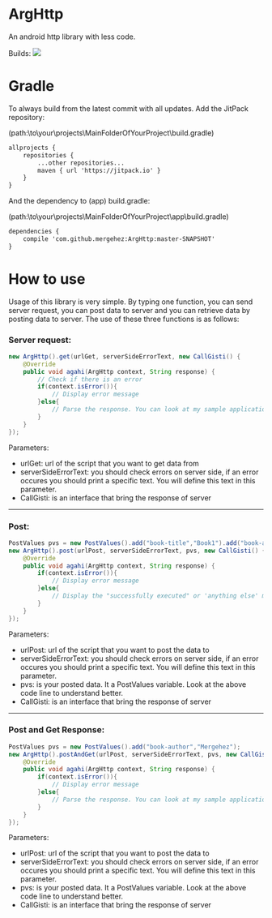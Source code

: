 # ArgHttp

An android http library with less code.

Builds: [![](https://camo.githubusercontent.com/118d9756ddf9796f391d9aded450208550090913/68747470733a2f2f6a69747061636b2e696f2f762f4861617269676572486172616c642f616e64726f69642d796f7574756265457874726163746f722e737667)](https://jitpack.io/#mergehez/ArgHttp/master-SNAPSHOT&summary=true)

# Gradle

To always build from the latest commit with all updates. Add the JitPack repository:

(path:\to\your\projects\MainFolderOfYourProject\build.gradle)
```xml
allprojects {
    repositories {
        ...other repositories...
        maven { url 'https://jitpack.io' }
    }
}
```
And the dependency to (app) build.gradle:

(path:\to\your\projects\MainFolderOfYourProject\app\build.gradle)
```xml
dependencies {
    compile 'com.github.mergehez:ArgHttp:master-SNAPSHOT'
}

```

# How to use

Usage of this library is very simple. By typing one function, you can send server request, you can post data to server and you can retrieve data by posting data to server. The use of these three functions is as follows:
    
### Server request:
    
```java
new ArgHttp().get(urlGet, serverSideErrorText, new CallGisti() {
    @Override
    public void agahi(ArgHttp context, String response) {
        // Check if there is an error
        if(context.isError()){
            // Display error message
        }else{
            // Parse the response. You can look at my sample application to understand better
        }
    }
});
```

Parameters:
- urlGet: url of the script that you want to get data from
- serverSideErrorText: you should check errors on server side, if an error occures you should print a specific text. You will define this text in this parameter.
- CallGisti: is an interface that bring the response of server

----------

### Post:
    
```java
PostValues pvs = new PostValues().add("book-title","Book1").add("book-author","Mergehez");
new ArgHttp().post(urlPost, serverSideErrorText, pvs, new CallGisti() {
    @Override
    public void agahi(ArgHttp context, String response) {
        if(context.isError()){
            // Display error message
        }else{
            // Display the "successfully executed" or 'anything else' message
        }
    }
});
```

Parameters:
- urlPost: url of the script that you want to post the data to
- serverSideErrorText: you should check errors on server side, if an error occures you should print a specific text. You will define this text in this parameter.
- pvs: is your posted data. It a PostValues variable. Look at the above code line to understand better.
- CallGisti: is an interface that bring the response of server

----------

### Post and Get Response:
    
```java
PostValues pvs = new PostValues().add("book-author","Mergehez");
new ArgHttp().postAndGet(urlPost, serverSideErrorText, pvs, new CallGisti() {
    @Override
    public void agahi(ArgHttp context, String response) {
        if(context.isError()){
            // Display error message
        }else{
            // Parse the response. You can look at my sample application to understand better
        }
    }
});
```

Parameters:
- urlPost: url of the script that you want to post the data to
- serverSideErrorText: you should check errors on server side, if an error occures you should print a specific text. You will define this text in this parameter.
- pvs: is your posted data. It a PostValues variable. Look at the above code line to understand better.
- CallGisti: is an interface that bring the response of server
